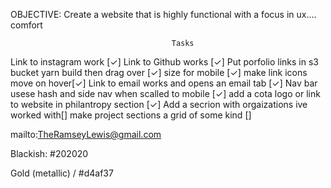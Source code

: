 OBJECTIVE: Create a website that is highly functional with a focus in ux.... comfort


                                        Tasks

Link to instagram work [✓]
Link to Github works [✓]
Put porfolio links in s3 bucket yarn build then drag over [✓]
size for mobile [✓]
make link icons move on hover[✓]
Link to email works and opens an email tab [✓]
Nav bar usese hash and side nav when scalled to mobile [✓]
add a cota logo or link to website in philantropy section [✓]
Add a secrion with orgaizations ive worked with[]
make project sections a grid of some kind []

mailto:TheRamseyLewis@gmail.com


Blackish: #202020

Gold (metallic) / #d4af37